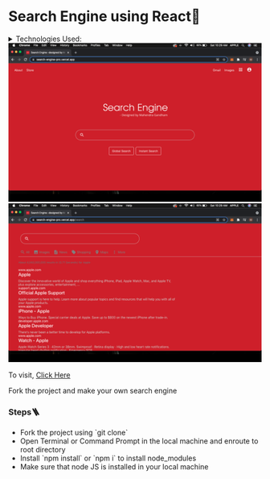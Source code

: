 <h1>Search Engine using React🚀</h1>
<details><summary>Technologies Used:</summary>
  <ul>
    <li>React</li>
    <li>Google API Key</li>
  </ul>
</details>
<img src="https://github.com/mahendrasaikumargandham/SearchEngine/blob/master/public/images/searchenginehome.png" alt="" />
<img src="https://github.com/mahendrasaikumargandham/SearchEngine/blob/master/public/images/searchenginesearch.png" alt="" />
<p>To visit, <a href="https://search-engine-pro.vercel.app/">Click Here</a></p>
<p>Fork the project and make your own search engine</p>
<h3>Steps🪜</h3>
<ul>
  <li>Fork the project using `git clone`</li>
  <li>Open Terminal or Command Prompt in the local machine and enroute to root directory</li>
  <li>Install `npm install` or `npm i` to install node_modules</li>
  <li>Make sure that node JS is installed in your local machine</li>
</ul>

